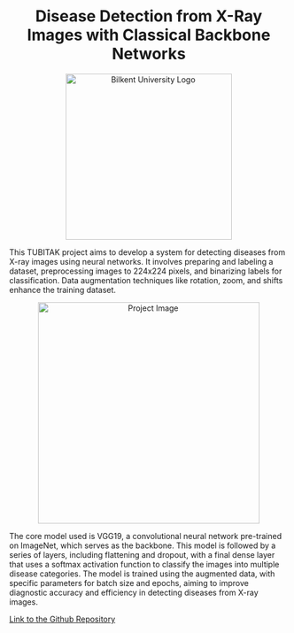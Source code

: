 <h1 align="center">Disease Detection from X-Ray Images with Classical Backbone Networks</h1>

<p align="center">
  <img src="https://github.com/tarhanefe/bilkent-cs115-labs/assets/73281981/353e59fa-4cf5-4be5-b62f-afa383f3fdcd" alt="Bilkent University Logo" width = "300" />
</p>

This TUBITAK project aims to develop a system for detecting diseases from X-ray images using neural networks. It involves preparing and labeling a dataset, preprocessing images to 224x224 pixels, and binarizing labels for classification. Data augmentation techniques like rotation, zoom, and shifts enhance the training dataset.

<p align="center">
<img src="https://github.com/tarhanefe/tarhanefe.github.io/assets/73281981/e7b0ee8e-a33d-463a-be0e-b4b79c713190" alt="Project Image" width = "400" /></p>



The core model used is VGG19, a convolutional neural network pre-trained on ImageNet, which serves as the backbone. This model is followed by a series of layers, including flattening and dropout, with a final dense layer that uses a softmax activation function to classify the images into multiple disease categories. The model is trained using the augmented data, with specific parameters for batch size and epochs, aiming to improve diagnostic accuracy and efficiency in detecting diseases from X-ray images.


[Link to the Github Repository](https://github.com/tarhanefe/DiseaseDetectionfromX-RayImageswithVisualTransformerNeuralNetworks-118C543-)

